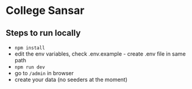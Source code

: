 # College Sansar

## Steps to run locally

-  `npm install`
-  edit the env variables, check .env.example - create .env file in same path
-  `npm run dev`
-  go to `/admin` in browser
-  create your data (no seeders at the moment)
